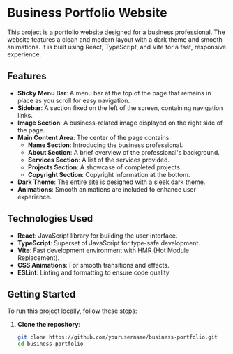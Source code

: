# Business Portfolio Website

This project is a portfolio website designed for a business professional. The website features a clean and modern layout with a dark theme and smooth animations. It is built using React, TypeScript, and Vite for a fast, responsive experience.

## Features

- **Sticky Menu Bar**: A menu bar at the top of the page that remains in place as you scroll for easy navigation.
- **Sidebar**: A section fixed on the left of the screen, containing navigation links.
- **Image Section**: A business-related image displayed on the right side of the page.
- **Main Content Area**: The center of the page contains:
  - **Name Section**: Introducing the business professional.
  - **About Section**: A brief overview of the professional's background.
  - **Services Section**: A list of the services provided.
  - **Projects Section**: A showcase of completed projects.
  - **Copyright Section**: Copyright information at the bottom.
- **Dark Theme**: The entire site is designed with a sleek dark theme.
- **Animations**: Smooth animations are included to enhance user experience.

## Technologies Used

- **React**: JavaScript library for building the user interface.
- **TypeScript**: Superset of JavaScript for type-safe development.
- **Vite**: Fast development environment with HMR (Hot Module Replacement).
- **CSS Animations**: For smooth transitions and effects.
- **ESLint**: Linting and formatting to ensure code quality.

## Getting Started

To run this project locally, follow these steps:

1. **Clone the repository**:
   ```bash
   git clone https://github.com/yourusername/business-portfolio.git
   cd business-portfolio
